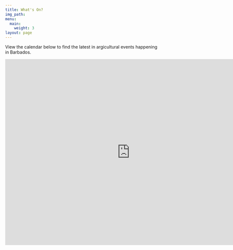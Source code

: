 ```yaml
---
title: What's On?
img_path:
menu:
  main:
    weight: 3
layout: page
---
```


View the calendar below to find the latest in argicultural events happening in Barbados.

<iframe src="https://calendar.google.com/calendar/b/2/embed?height=600&amp;wkst=1&amp;bgcolor=%230B8043&amp;ctz=America%2FBarbados&amp;src=ZGVwbGFudHVobWFuQGdtYWlsLmNvbQ&amp;color=%2322AA99&amp;mode=AGENDA&amp;showCalendars=0&amp;showTabs=1&amp;showPrint=0&amp;showDate=1&amp;title=What&#39;s%20On%20in%20Agriculture%20in%20Barbados%3F" style="border-width:0" width="800" height="600" frameborder="0" scrolling="no"></iframe>